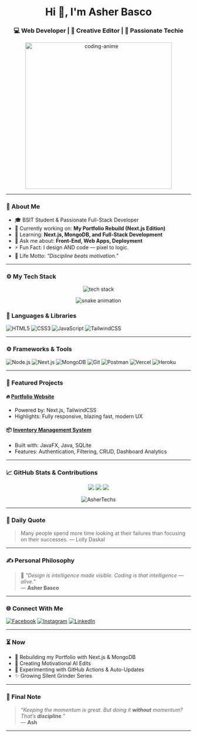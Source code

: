 <h1 align="center">Hi 👋, I'm Asher Basco</h1>
<h3 align="center">💻 Web Developer | 🎥 Creative Editor | 🚀 Passionate Techie</h3>

<p align="center">
  <img src="https://media.tenor.com/2uyENRmiUt0AAAAC/coding.gif" width="400" alt="coding-anime" />
</p>

---

### 🚀 About Me

- 🎓 BSIT Student & Passionate Full-Stack Developer
- 🔭 Currently working on: **My Portfolio Rebuild (Next.js Edition)**
- 🌱 Learning: **Next.js, MongoDB, and Full-Stack Development**
- 💬 Ask me about: **Front-End, Web Apps, Deployment**
- ⚡ Fun Fact: I design AND code — pixel to logic.
- 🎯 Life Motto: *"Discipline beats motivation."*

---

### ⚙️ My Tech Stack

<p align="center">
  <img src="https://skillicons.dev/icons?i=html,css,js,tailwind,nextjs,nodejs,mongodb,git,github,figma,react,vercel" alt="tech stack" />
</p>

<p align="center">
  <img src="https://raw.githubusercontent.com/AsherDoesTechs/AsherDoesTechs/output/github-contribution-grid-snake.svg" alt="snake animation" />
</p>


### 🧠 Languages & Libraries

![HTML5](https://img.shields.io/badge/HTML5-E34F26?style=for-the-badge&logo=html5&logoColor=white)
![CSS3](https://img.shields.io/badge/CSS3-1572B6?style=for-the-badge&logo=css3&logoColor=white)
![JavaScript](https://img.shields.io/badge/JavaScript-F7DF1E?style=for-the-badge&logo=javascript&logoColor=black)
![TailwindCSS](https://img.shields.io/badge/TailwindCSS-38B2AC?style=for-the-badge&logo=tailwind-css&logoColor=white)

---

### ⚙️ Frameworks & Tools

![Node.js](https://img.shields.io/badge/Node.js-339933?style=for-the-badge&logo=nodedotjs&logoColor=white)
![Next.js](https://img.shields.io/badge/Next.js-000?style=for-the-badge&logo=nextdotjs&logoColor=white)
![MongoDB](https://img.shields.io/badge/MongoDB-4EA94B?style=for-the-badge&logo=mongodb&logoColor=white)
![Git](https://img.shields.io/badge/Git-F05032?style=for-the-badge&logo=git&logoColor=white)
![Postman](https://img.shields.io/badge/Postman-FF6C37?style=for-the-badge&logo=postman&logoColor=white)
![Vercel](https://img.shields.io/badge/Vercel-000?style=for-the-badge&logo=vercel&logoColor=white)
![Heroku](https://img.shields.io/badge/Heroku-430098?style=for-the-badge&logo=heroku&logoColor=white)

---

### 📂 Featured Projects

#### 🔥 [**Portfolio Website**](#)
- Powered by: Next.js, TailwindCSS
- Highlights: Fully responsive, blazing fast, modern UX

#### 📦 [**Inventory Management System**](#)
- Built with: JavaFX, Java, SQLite
- Features: Authentication, Filtering, CRUD, Dashboard Analytics

---

### 📈 GitHub Stats & Contributions

<p align="center">
  <img src="https://github-readme-stats.vercel.app/api?username=AsherTechs&show_icons=true&theme=tokyonight" />
  <img src="https://github-readme-streak-stats.herokuapp.com/?user=AsherTechs&theme=tokyonight" />
  <img src="https://github-readme-activity-graph.vercel.app/graph?username=AsherTechs&theme=tokyo-night&hide_border=true" />
</p>

<p align="center">
  <img src="https://komarev.com/ghpvc/?username=AsherTechs&label=Profile+Views&color=0e75b6&style=flat" alt="AsherTechs" />
</p>

---

### 🔁 Daily Quote

<!--START_SECTION:quote-->
> Many people spend more time looking at their failures than focusing on their successes. — Lolly Daskal
<!--END_SECTION:quote-->

---

### ✍️ Personal Philosophy

> 🧠 _"Design is intelligence made visible. Coding is that intelligence — alive."_  
> — **Asher Basco**

---

### 🌐 Connect With Me

[![Facebook](https://img.shields.io/badge/Facebook-1877F2?style=for-the-badge&logo=facebook&logoColor=white)](https://facebook.com/DayDreameeerrr)
[![Instagram](https://img.shields.io/badge/Instagram-E4405F?style=for-the-badge&logo=instagram&logoColor=white)](https://instagram.com/_devasher_)
[![LinkedIn](https://img.shields.io/badge/LinkedIn-0A66C2?style=for-the-badge&logo=linkedin&logoColor=white)](https://linkedin.com/in/asher-basco-370bb828a)

---

### ⏳ Now

- 🚀 Rebuilding my Portfolio with Next.js & MongoDB
- 🎥 Creating Motivational AI Edits
- 🧪 Experimenting with GitHub Actions & Auto-Updates
- ✨ Growing Silent Grinder Series

---

### 🐺 Final Note

> _“Keeping the momentum is great. But doing it **without** momentum? That’s **discipline**.”_  
> — **Ash**

---

